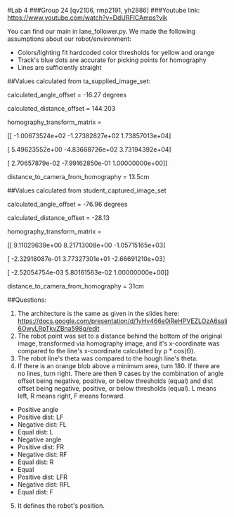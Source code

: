 #Lab 4
###Group 24 [qv2106, rmp2191, yh2886]
###Youtube link: https://www.youtube.com/watch?v=DdURFlCAmps?vik

You can find our main in lane_follower.py.
We made the following assumptions about our robot/environment: 
- Colors/lighting fit hardcoded color thresholds for yellow and orange
- Track's blue dots are accurate for picking points for homography
- Lines are sufficiently straight

##Values calculated from ta_supplied_image_set:

calculated_angle_offset = -16.27 degrees

calculated_distance_offset = 144.203

homography_transform_matrix = 

[[ -1.00673524e+02  -1.27382827e+02   1.73857013e+04]
 
 [  5.49623552e+00  -4.83668726e+02   3.73194392e+04]
 
 [  2.70657879e-02  -7.99162850e-01   1.00000000e+00]]

distance_to_camera_from_homography = 13.5cm


##Values calculated from student_captured_image_set

calculated_angle_offset =  -76.96 degrees

calculated_distance_offset =  -28.13

homography_transform_matrix = 

[[  9.11029639e+00   8.21713008e+00  -1.05715165e+03]

 [ -2.32918087e-01   3.77327301e+01  -2.66691210e+03]
 
 [ -2.52054754e-03   5.80161563e-02   1.00000000e+00]]
 
distance_to_camera_from_homography = 31cm


##Questions:
1) The architecture is the same as given in the slides here: https://docs.google.com/presentation/d/1yHv466e0iReHPVEZLOzA6salj6OwyLRpTkvZBna598g/edit
2) The robot point was set to a distance behind the bottom of the original image, transformed via homography image, and it's x-coordinate was compared to the line's x-coordinate calculated by ρ * cos(Θ). 
3) The robot line's theta was compared to the hough line's theta.
4) If there is an orange blob above a minimum area, turn 180. If there are no lines, turn right. There are then 9 cases by the combination of angle offset being negative, positive, or below thresholds (equal) and dist offset being negative, positive, or below thresholds (equal). L means left, R means right, F means forward.
- Positive angle
 - Positive dist: LF
 - Negative dist: FL
 - Equal    dist: L
- Negative angle
 - Positive dist: FR
 - Negative dist: RF
 - Equal    dist: R
- Equal
 - Positive dist: LFR
 - Negative dist: RFL
 - Equal    dist: F
5) It defines the robot's position.
